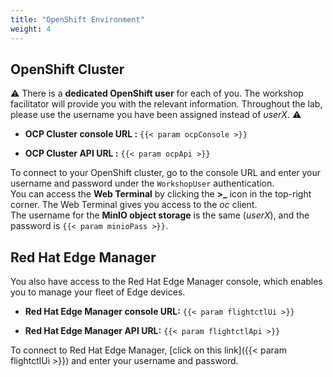 ```yaml
---
title: "OpenShift Environment"
weight: 4
---
```


## OpenShift Cluster

⚠️ There is a **dedicated OpenShift user** for each of you. The workshop facilitator will provide you with the relevant information. Throughout the lab, please use the username you have been assigned instead of *userX*. ⚠️

* **OCP Cluster console URL :** `{{< param ocpConsole >}}`

* **OCP Cluster API URL :** `{{< param ocpApi >}}`

To connect to your OpenShift cluster, go to the console URL and enter your username and password under the `WorkshopUser` authentication.  
You can access the **Web Terminal** by clicking the **>_** icon in the top-right corner. The Web Terminal gives you access to the *oc* client.  
The username for the **MinIO object storage** is the same (*userX*), and the password is `{{< param minioPass >}}`.

## Red Hat Edge Manager

You also have access to the Red Hat Edge Manager console, which enables you to manage your fleet of Edge devices.

* **Red Hat Edge Manager console URL:** `{{< param flightctlUi >}}`

* **Red Hat Edge Manager API URL:** `{{< param flightctlApi >}}`

To connect to Red Hat Edge Manager, [click on this link]({{< param flightctlUi >}}) and enter your username and password.
